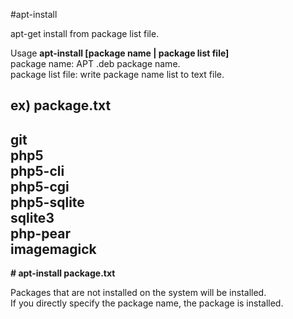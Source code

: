 #apt-install

apt-get install from package list file.  

Usage
**apt-install [package name | package list file]**  
package name: APT .deb package name.  
package list file: write package name list to text file.
  
ex) package.txt  
----
git  
php5  
php5-cli  
php5-cgi  
php5-sqlite  
sqlite3  
php-pear  
imagemagick  
----

**# apt-install package.txt**  
  
Packages that are not installed on the system will be installed.  
If you directly specify the package name, the package is installed.  

